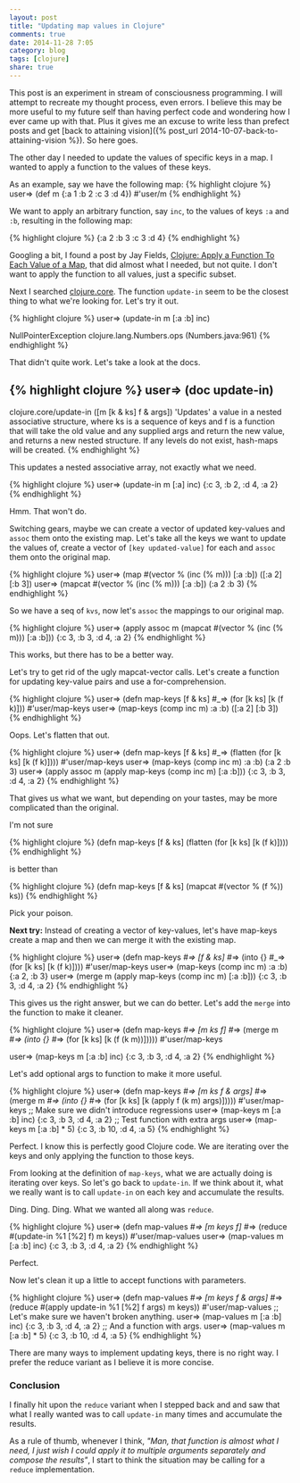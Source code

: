 ```yaml
---
layout: post
title: "Updating map values in Clojure"
comments: true
date: 2014-11-28 7:05
category: blog
tags: [clojure]
share: true
---
```


This post is an experiment in stream of consciousness programming.
I will attempt to recreate my thought process, even errors.
I believe this may be more useful to my future self than having perfect code and wondering how I ever came up with that. Plus it gives me an excuse to write less than prefect posts and get [back to attaining vision]({% post_url 2014-10-07-back-to-attaining-vision %}).
So here goes.

The other day I needed to update the values of specific keys in a map.
I wanted to apply a function to the values of these keys.


As an example, say we have the following map:
{% highlight clojure %}
user=> (def m {:a 1 :b 2 :c 3 :d 4})
#'user/m
{% endhighlight %}

We want to apply an arbitrary function, say `inc`, to the values of keys `:a` and `:b`, resulting in the following map:

{% highlight clojure %}
{:a 2 :b 3 :c 3 :d 4}
{% endhighlight %}

Googling a bit, I found a post by Jay Fields, [Clojure: Apply a Function To Each Value of a Map](http://blog.jayfields.com/2011/08/clojure-apply-function-to-each-value-of.html), that did almost what I needed, but not quite.
I don't want to apply the function to all values, just a specific subset.

Next I searched [clojure.core](http://clojure.github.io/clojure/clojure.core-api.html).
The function `update-in` seem to be the closest thing to what we're looking for.
Let's try it out.

{% highlight clojure %}
user=> (update-in m [:a :b] inc)

NullPointerException   clojure.lang.Numbers.ops (Numbers.java:961)
{% endhighlight %}

That didn't quite work.
Let's take a look at the docs.

{% highlight clojure %}
user=> (doc update-in)
-------------------------
clojure.core/update-in
([m [k & ks] f & args])
  'Updates' a value in a nested associative structure, where ks is a
  sequence of keys and f is a function that will take the old value
  and any supplied args and return the new value, and returns a new
  nested structure.  If any levels do not exist, hash-maps will be
  created.
{% endhighlight %}

This updates a nested associative array, not exactly what we need.

{% highlight clojure %}
user=> (update-in m [:a] inc)
{:c 3, :b 2, :d 4, :a 2}
{% endhighlight %}

Hmm. That won't do.

Switching gears, maybe we can create a vector of updated key-values and `assoc` them onto the existing map.
Let's take all the keys we want to update the values of, create a vector of `[key updated-value]` for each and `assoc` them onto the original map.

{% highlight clojure %}
user=> (map #(vector % (inc (% m))) [:a :b])
([:a 2] [:b 3])
user=> (mapcat #(vector % (inc (% m))) [:a :b])
(:a 2 :b 3)
{% endhighlight %}

So we have a seq of `kvs`, now let's `assoc` the mappings to our original map.

{% highlight clojure %}
user=> (apply assoc m (mapcat #(vector % (inc (% m))) [:a :b]))
{:c 3, :b 3, :d 4, :a 2}
{% endhighlight %}

This works, but there has to be a better way.

Let's try to get rid of the ugly mapcat-vector calls.
Let's create a function for updating key-value pairs and use a for-comprehension.

{% highlight clojure %}
user=> (defn map-keys [f & ks]
  #_=>   (for [k ks] [k (f k)]))
#'user/map-keys
user=> (map-keys (comp inc m) :a :b)
([:a 2] [:b 3])
{% endhighlight %}

Oops. Let's flatten that out.

{% highlight clojure %}
user=> (defn map-keys [f & ks]
  #_=>   (flatten (for [k ks] [k (f k)])))
#'user/map-keys
user=> (map-keys (comp inc m) :a :b)
(:a 2 :b 3)
user=> (apply assoc m (apply map-keys (comp inc m) [:a :b]))
{:c 3, :b 3, :d 4, :a 2}
{% endhighlight %}

That gives us what we want, but depending on your tastes, may be more complicated than the original.

I'm not sure

{% highlight clojure %}
(defn map-keys [f & ks] (flatten (for [k ks] [k (f k)])))
{% endhighlight %}

is better than

{% highlight clojure %}
(defn map-keys [f & ks] (mapcat #(vector % (f %)) ks))
{% endhighlight %}

Pick your poison.

__Next try:__
Instead of creating a vector of key-values, let's have map-keys create a map and then we can merge it with the existing map.

{% highlight clojure %}
user=> (defn map-keys
  #_=>   [f & ks]
  #_=>   (into {}
  #_=>         (for [k ks] [k (f k)])))
#'user/map-keys
user=> (map-keys (comp inc m) :a :b)
{:a 2, :b 3}
user=> (merge m (apply map-keys (comp inc m) [:a :b]))
{:c 3, :b 3, :d 4, :a 2}
{% endhighlight %}

This gives us the right answer, but we can do better.
Let's add the `merge` into the function to make it cleaner.

{% highlight clojure %}
user=> (defn map-keys
  #_=>   [m ks f]
  #_=>   (merge m
  #_=>     (into {}
  #_=>       (for [k ks] [k (f (k m))]))))
#'user/map-keys

user=> (map-keys m [:a :b] inc)
{:c 3, :b 3, :d 4, :a 2}
{% endhighlight %}

Let's add optional args to function to make it more useful.

{% highlight clojure %}
user=> (defn map-keys
  #_=>   [m ks f & args]
  #_=>   (merge m
  #_=>     (into {}
  #_=>       (for [k ks] [k (apply f (k m) args)]))))
#'user/map-keys
;; Make sure we didn't introduce regressions
user=> (map-keys m [:a :b] inc)
{:c 3, :b 3, :d 4, :a 2}
;; Test function with extra args
user=> (map-keys m [:a :b] * 5)
{:c 3, :b 10, :d 4, :a 5}
{% endhighlight %}

Perfect. I know this is perfectly good Clojure code.
We are iterating over the keys and only applying the function to those keys.

From looking at the definition of `map-keys`, what we are actually doing is iterating over keys.
So let's go back to `update-in`.
If we think about it, what we really want is to call `update-in`
on each key and accumulate the results.

Ding. Ding. Ding. What we wanted all along was `reduce`.

{% highlight clojure %}
user=> (defn map-values
  #_=>   [m keys f]
  #_=>   (reduce #(update-in %1 [%2] f) m keys))
#'user/map-values
user=> (map-values m [:a :b] inc)
{:c 3, :b 3, :d 4, :a 2}
{% endhighlight %}

Perfect.

Now let's clean it up a little to accept functions with parameters.

{% highlight clojure %}
user=> (defn map-values
  #_=>   [m keys f & args]
  #_=>   (reduce #(apply update-in %1 [%2] f args) m keys))
#'user/map-values
;; Let's make sure we haven't broken anything.
user=> (map-values m [:a :b] inc)
{:c 3, :b 3, :d 4, :a 2}
;; And a function with args.
user=> (map-values m [:a :b] * 5)
{:c 3, :b 10, :d 4, :a 5}
{% endhighlight %}

There are many ways to implement updating keys, there is no right way.
I prefer the reduce variant as I believe it is more concise.

### Conclusion

I finally hit upon the `reduce` variant when I stepped back and and saw that what I really wanted was to call `update-in` many times and accumulate the results.

As a rule of thumb, whenever I think, _"Man, that function is almost what I need, I just wish I could apply it to multiple arguments separately and compose the results"_, I start to think the situation may be calling for a `reduce` implementation.
